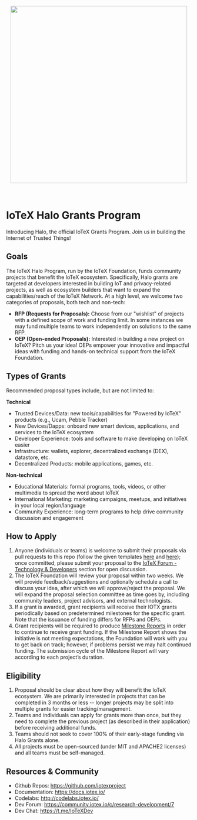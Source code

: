 <p align="center">
  <img src="https://github.com/iotexproject/halogrants/blob/master/img/halo.png" width="480px">
</p>

&nbsp;

# IoTeX Halo Grants Program
Introducing Halo, the official IoTeX Grants Program. Join us in building the Internet of Trusted Things!

## Goals
The IoTeX Halo Program, run by the IoTeX Foundation, funds community projects that benefit the IoTeX ecosystem. Specifically, Halo grants are targeted at developers interested in building IoT and privacy-related projects, as well as ecosystem builders that want to expand the capabilities/reach of the IoTeX Network. At a high level, we welcome two categories of proposals, both tech and non-tech:
- **RFP (Requests for Proposals):** Choose from our "wishlist" of projects with a defined scope of work and funding limit. In some instances we may fund multiple teams to work independently on solutions to the same RFP.
- **OEP (Open-ended Proposals):** Interested in building a new project on IoTeX? Pitch us your idea! OEPs empower your innovative and impactful ideas with funding and hands-on technical support from the IoTeX Foundation.

## Types of Grants
Recommended proposal types include, but are not limited to:

**Technical**
- Trusted Devices/Data: new tools/capabilities for "Powered by IoTeX" products (e.g., Ucam, Pebble Tracker)
- New Devices/Dapps: onboard new smart devices, applications, and services to the IoTeX ecosystem
- Developer Experience: tools and software to make developing on IoTeX easier
- Infrastructure: wallets, explorer, decentralized exchange (DEX), datastore, etc.
- Decentralized Products: mobile applications, games, etc.

**Non-technical**
- Educational Materials: formal programs, tools, videos, or other multimedia to spread the word about IoTeX
- International Marketing: marketing campaigns, meetups, and initiatives in your local region/language
- Community Experience: long-term programs to help drive community discussion and engagement

## How to Apply
1. Anyone (individuals or teams) is welcome to submit their proposals via pull requests to this repo (follow the given templates [here](https://github.com/iotexproject/halogrants/tree/master/rfp-proposals) and [here](https://github.com/iotexproject/halogrants/tree/master/oep-proposals)); once committed, please submit your proposal to the [IoTeX Forum - Technology & Developers](https://community.iotex.io/c/research-development/7) section for open discussion.
2. The IoTeX Foundation will review your proposal within two weeks. We will provide feedback/suggestions and optionally schedule a call to discuss your idea, after which we will approve/reject the proposal. We will expand the proposal selection committee as time goes by, including community leaders, project advisors, and external technologists.
3. If a grant is awarded, grant recipients will receive their IOTX grants periodically based on predetermined milestones for the specific grant. Note that the issuance of funding differs for RFPs and OEPs.
4. Grant recipients will be required to produce [Milestone Reports](https://github.com/iotexproject/halogrants/blob/master/deliveries/project_milestone_n_template.md) in order to continue to receive grant funding. If the Milestone Report shows the initiative is not meeting expectations, the Foundation will work with you to get back on track; however, if problems persist we may halt continued funding. The submission cycle of the Milestone Report will vary according to each project’s duration.

## Eligibility
1. Proposal should be clear about how they will benefit the IoTeX ecosystem. We are primarily interested in projects that can be completed in 3 months or less -- longer projects may be split into multiple grants for easier tracking/management.
2. Teams and individuals can apply for grants more than once, but they need to complete the previous project (as described in their application) before receiving additional funds.
3. Teams should not seek to cover 100% of their early-stage funding via Halo Grants alone.
4. All projects must be open-sourced (under MIT and APACHE2 licenses) and all teams must be self-managed.

## Resources & Community
- Github Repos: https://github.com/iotexproject
- Documentation: https://docs.iotex.io/
- Codelabs: http://codelabs.iotex.io/
- Dev Forum: https://community.iotex.io/c/research-development/7
- Dev Chat: https://t.me/IoTeXDev
